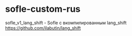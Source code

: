 # sofle-custom-rus

sofle_v1_lang_shift - Sofle с вкомпилированным lang_shift
https://github.com/ilabutin/lang_shift
